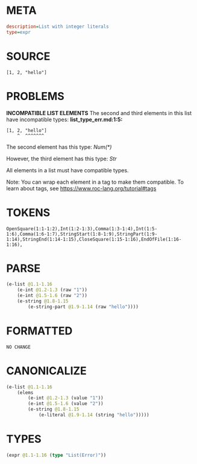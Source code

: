 # META
~~~ini
description=List with integer literals
type=expr
~~~
# SOURCE
~~~roc
[1, 2, "hello"]
~~~
# PROBLEMS
**INCOMPATIBLE LIST ELEMENTS**
The second and third elements in this list have incompatible types:
**list_type_err.md:1:5:**
```roc
[1, 2, "hello"]
    ^  ^^^^^^^
```

The second element has this type:
    _Num(*)_

However, the third element has this type:
    _Str_

All elements in a list must have compatible types.

Note: You can wrap each element in a tag to make them compatible.
To learn about tags, see <https://www.roc-lang.org/tutorial#tags>

# TOKENS
~~~zig
OpenSquare(1:1-1:2),Int(1:2-1:3),Comma(1:3-1:4),Int(1:5-1:6),Comma(1:6-1:7),StringStart(1:8-1:9),StringPart(1:9-1:14),StringEnd(1:14-1:15),CloseSquare(1:15-1:16),EndOfFile(1:16-1:16),
~~~
# PARSE
~~~clojure
(e-list @1.1-1.16
	(e-int @1.2-1.3 (raw "1"))
	(e-int @1.5-1.6 (raw "2"))
	(e-string @1.8-1.15
		(e-string-part @1.9-1.14 (raw "hello"))))
~~~
# FORMATTED
~~~roc
NO CHANGE
~~~
# CANONICALIZE
~~~clojure
(e-list @1.1-1.16
	(elems
		(e-int @1.2-1.3 (value "1"))
		(e-int @1.5-1.6 (value "2"))
		(e-string @1.8-1.15
			(e-literal @1.9-1.14 (string "hello")))))
~~~
# TYPES
~~~clojure
(expr @1.1-1.16 (type "List(Error)"))
~~~
